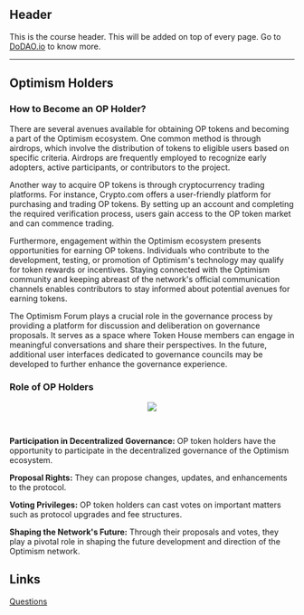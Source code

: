 ## Header
This is the course header. This will be added on top of every page. Go to [DoDAO.io](https://www.dodao.io) to know more.

---

## Optimism Holders
 
### How to Become an OP Holder?

There are several avenues available for obtaining OP tokens and becoming a part of the Optimism ecosystem. One common method is through airdrops, which involve the distribution of tokens to eligible users based on specific criteria. Airdrops are frequently employed to recognize early adopters, active participants, or contributors to the project.

Another way to acquire OP tokens is through cryptocurrency trading platforms. For instance, Crypto.com offers a user-friendly platform for purchasing and trading OP tokens. By setting up an account and completing the required verification process, users gain access to the OP token market and can commence trading.

Furthermore, engagement within the Optimism ecosystem presents opportunities for earning OP tokens. Individuals who contribute to the development, testing, or promotion of Optimism's technology may qualify for token rewards or incentives. Staying connected with the Optimism community and keeping abreast of the network's official communication channels enables contributors to stay informed about potential avenues for earning tokens.

The Optimism Forum plays a crucial role in the governance process by providing a platform for discussion and deliberation on governance proposals. It serves as a space where Token House members can engage in meaningful conversations and share their perspectives. In the future, additional user interfaces dedicated to governance councils may be developed to further enhance the governance experience.

### Role of OP Holders

<div align="center">
  <img style="max-height:400px;margin-bottom:30px" src="https://d31h13bdjwgzxs.cloudfront.net/academy/optimism-university/Guide/optimism_holders_optimism_university_826/1696858268462_untitled-2023-09-21-1651.png"/>
</div>

**Participation in Decentralized Governance:** OP token holders have the opportunity to participate in the decentralized governance of the Optimism ecosystem.

**Proposal Rights:** They can propose changes, updates, and enhancements to the protocol.

**Voting Privileges:** OP token holders can cast votes on important matters such as protocol upgrades and fee structures.

**Shaping the Network's Future:** Through their proposals and votes, they play a pivotal role in shaping the future development and direction of the Optimism network.

## Links




[Questions](./../../generated/questions/optimism-holders.md)